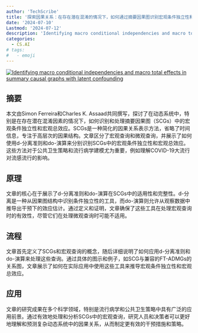 ```yaml
---
author: 'TechScribe'
title: '探索因果关系：在存在潜在混淆的情况下，如何通过摘要因果图识别宏观条件独立性和总效应'
date: '2024-07-10'
Lastmod: '2024-07-12'
description: 'Identifying macro conditional independencies and macro total effects in summary causal graphs with latent confounding'
categories:
  - CS.AI
# tags:
#   - emoji
---
```


[![Identifying macro conditional independencies and macro total effects in summary causal graphs with latent confounding](https://arxiv-research-1301205113.cos.ap-guangzhou.myqcloud.com/images/2407.07934v1.pdf_0.jpg)](https://arxiv.org/abs/2407.07934v1)

## 摘要

本文由Simon Ferreira和Charles K. Assaad共同撰写，探讨了在动态系统中，特别是在存在潜在混淆因素的情况下，如何识别和处理摘要因果图（SCGs）中的宏观条件独立性和宏观总效应。SCGs是一种简化的因果关系表示方法，省略了时间信息，专注于高层次的因果结构。文章区分了宏观查询和微观查询，并展示了如何使用d-分离准则和do-演算来分别识别SCGs中的宏观条件独立性和宏观总效应。这些方法对于公共卫生策略和流行病学建模尤为重要，例如理解COVID-19大流行对流感流行的影响。<!--more-->

## 原理

文章的核心在于展示了d-分离准则和do-演算在SCGs中的适用性和完整性。d-分离是一种从因果图结构中识别条件独立性的工具，而do-演算则允许从观察数据中推导出干预下的效应估计。通过定义和证明，文章确保了这些工具在处理宏观查询时的有效性，尽管它们在处理微观查询时可能不适用。

## 流程

文章首先定义了SCGs和宏观查询的概念，随后详细说明了如何应用d-分离准则和do-演算来处理这些查询。通过具体的图示和例子，如SCG与兼容的FT-ADMGs的关系图，文章展示了如何在实际应用中使用这些工具来推导宏观条件独立性和宏观总效应。

## 应用

文章的研究成果在多个科学领域，特别是流行病学和公共卫生策略中具有广泛的应用前景。通过有效地处理和分析SCGs中的宏观查询，研究人员和决策者可以更好地理解和预测复杂动态系统中的因果关系，从而制定更有效的干预措施和策略。